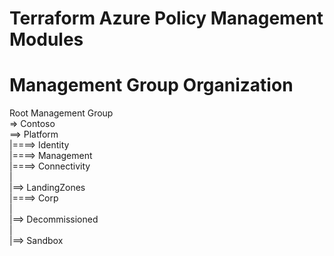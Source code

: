 # Terraform Azure Policy Management Modules

# Management Group Organization
Root Management Group  
=> Contoso  
==> Platform  
|====> Identity  
|====> Management  
|====> Connectivity  
|  
|==> LandingZones  
|====> Corp  
|  
|==> Decommissioned  
|  
|==> Sandbox  

